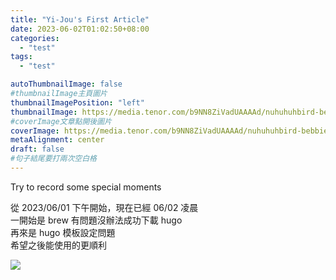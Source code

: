 ```yaml
---
title: "Yi-Jou's First Article"
date: 2023-06-02T01:02:50+08:00
categories:
  - "test"
tags:
  - "test"

autoThumbnailImage: false
#thumbnailImage主頁圖片
thumbnailImagePosition: "left"
thumbnailImage: https://media.tenor.com/b9NN8ZiVadUAAAAd/nuhuhuhbird-bebbie.gif
#coverImage文章點開後圖片
coverImage: https://media.tenor.com/b9NN8ZiVadUAAAAd/nuhuhuhbird-bebbie.gif
metaAlignment: center
draft: false
#句子結尾要打兩次空白格
---
```


Try to record some special moments

從 2023/06/01 下午開始，現在已經 06/02 凌晨  
一開始是 brew 有問題沒辦法成功下載 hugo  
再來是 hugo 模板設定問題  
希望之後能使用的更順利

![](https://media.tenor.com/r0kSPkdmU6IAAAAC/bird-pose.gif)
